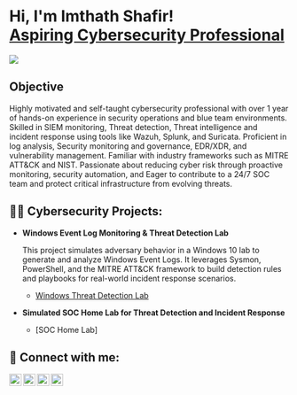 <h1>Hi, I'm Imthath Shafir! <br/><a href="https://github.com/mr-imthath"></a><a href="https://www.linkedin.com/in/imthath-shafir/">Aspiring Cybersecurity Professional</a></h1>
<a href="https://www.linkedin.com/in/imthath-shafir"><img src="https://img.shields.io/badge/-LinkedIn-0072b1?&style=for-the-badge&logo=linkedin&logoColor=white" /></a>



## Objective

Highly motivated and self-taught cybersecurity professional with over 1 year of hands-on experience in security operations and blue team environments. Skilled in SIEM monitoring, Threat detection, Threat intelligence and incident response using tools like Wazuh, Splunk, and Suricata. Proficient in log analysis, Security monitoring and governance, EDR/XDR, and vulnerability management. Familiar with industry frameworks such as MITRE ATT&CK and NIST. Passionate about reducing cyber risk through proactive monitoring, security automation, and Eager to contribute to a 24/7 SOC team and protect critical infrastructure from evolving threats. 

## 👨‍💻 Cybersecurity Projects:

- **Windows Event Log Monitoring & Threat Detection Lab**

  This project simulates adversary behavior in a Windows 10 lab to generate and analyze Windows Event Logs. It leverages Sysmon, PowerShell, and the MITRE ATT&CK framework to build detection rules and playbooks for real-world incident response scenarios.

  - [Windows Threat Detection Lab](https://github.com/mr-imthath/Windows-Threat-Detection-Lab/blob/main/README.md)
 
- **Simulated SOC Home Lab for Threat Detection and Incident Response**

  - [SOC Home Lab]

    
<h2> 🤳 Connect with me:</h2>

[<img align="left" alt="JoshMadakor | YouTube" width="22px" src="https://cdn.jsdelivr.net/npm/simple-icons@v3/icons/youtube.svg" />][youtube]
[<img align="left" alt="JoshMadakor | Twitter" width="22px" src="https://cdn.jsdelivr.net/npm/simple-icons@v3/icons/twitter.svg" />][twitter]
[<img align="left" alt="JoshMadakor | LinkedIn" width="22px" src="https://cdn.jsdelivr.net/npm/simple-icons@v3/icons/linkedin.svg" />][linkedin]
[<img align="left" alt="JoshMadakor | Instagram" width="22px" src="https://cdn.jsdelivr.net/npm/simple-icons@v3/icons/instagram.svg" />][instagram]


[twitter]: https://twitter.com/
[youtube]: https://www.youtube.com/
[instagram]: https://www.instagram.com/
[linkedin]: https://www.linkedin.com/in/imthath-shafir/


<!--
**mr-imthath/mr-imthath** is a ✨ _special_ ✨ repository because its `README.md` (this file) appears on your GitHub profile.

Here are some ideas to get you started:

- 🔭 I’m currently working on ...
- 🌱 I’m currently learning ...
- 👯 I’m looking to collaborate on ...
- 🤔 I’m looking for help with ...
- 💬 Ask me about ...
- 📫 How to reach me: ...
- 😄 Pronouns: ...
- ⚡ Fun fact: ...
-->

